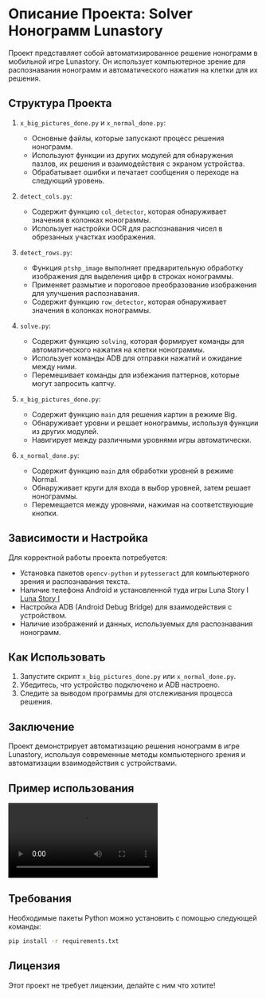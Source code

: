 # Описание Проекта: Solver Нонограмм Lunastory

Проект представляет собой автоматизированное решение нонограмм в мобильной игре Lunastory. Он использует компьютерное зрение для распознавания нонограмм и автоматического нажатия на клетки для их решения.

## Структура Проекта

1. `x_big_pictures_done.py` и `x_normal_done.py`:
   - Основные файлы, которые запускают процесс решения нонограмм.
   - Используют функции из других модулей для обнаружения пазлов, их решения и взаимодействия с экраном устройства.
   - Обрабатывает ошибки и печатает сообщения о переходе на следующий уровень.

2. `detect_cols.py`:
   - Содержит функцию `col_detector`, которая обнаруживает значения в колонках нонограммы.
   - Использует настройки OCR для распознавания чисел в обрезанных участках изображения.

3. `detect_rows.py`:
   - Функция `ptshp_image` выполняет предварительную обработку изображения для выделения цифр в строках нонограммы.
   - Применяет размытие и пороговое преобразование изображения для улучшения распознавания.
   - Содержит функцию `row_detector`, которая обнаруживает значения в колонках нонограммы.

4. `solve.py`:
   - Содержит функцию `solving`, которая формирует команды для автоматического нажатия на клетки нонограммы.
   - Использует команды ADB для отправки нажатий и ожидание между ними.
   - Перемешивает команды для избежания паттернов, которые могут запросить каптчу.

5. `x_big_pictures_done.py`:
   - Содержит функцию `main` для решения картин в режиме Big.
   - Обнаруживает уровни и решает нонограммы, используя функции из других модулей.
   - Навигирует между различными уровнями игры автоматически.

6. `x_normal_done.py`:
   - Содержит функцию `main` для обработки уровней в режиме Normal.
   - Обнаруживает круги для входа в выбор уровней, затем решает нонограммы.
   - Перемещается между уровнями, нажимая на соответствующие кнопки.

## Зависимости и Настройка

Для корректной работы проекта потребуется:
- Установка пакетов `opencv-python` и `pytesseract` для компьютерного зрения и распознавания текста.
- Наличие телефона Android и установленной туда игры Luna Story I [Luna Story I](https://play.google.com/store/apps/details?id=com.healingjjam.lunastory1)
- Настройка ADB (Android Debug Bridge) для взаимодействия с устройством.
- Наличие изображений и данных, используемых для распознавания нонограмм.

## Как Использовать

1. Запустите скрипт `x_big_pictures_done.py` или `x_normal_done.py`.
2. Убедитесь, что устройство подключено и ADB настроено.
3. Следите за выводом программы для отслеживания процесса решения.

## Заключение

Проект демонстрирует автоматизацию решения нонограмм в игре Lunastory, используя современные методы компьютерного зрения и автоматизации взаимодействия с устройствами.

## Пример использования

![video](screenshots\video_for_proj.mp4)

## Требования

Необходимые пакеты Python можно установить с помощью следующей команды:

```sh
pip install -r requirements.txt
```

## Лицензия

Этот проект не требует лицензии, делайте с ним что хотите!